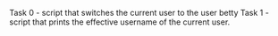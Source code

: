 Task 0 - script that switches the current user to the user betty
Task 1 - script that prints the effective username of the current user.